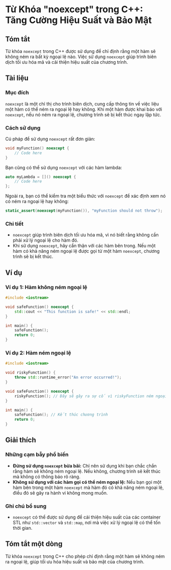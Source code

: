 <!--
Meta Description: # Từ Khóa "noexcept" trong C++: Tăng Cường Hiệu Suất và Bảo Mật ## Tóm tắt Từ khóa `noexcept` trong C++ được sử dụng để chỉ định rằng một hàm sẽ không...
Meta Keywords: noexcept, hàm, ngoại, ném, một
-->

# Từ Khóa "noexcept" trong C++: Tăng Cường Hiệu Suất và Bảo Mật

## Tóm tắt
Từ khóa `noexcept` trong C++ được sử dụng để chỉ định rằng một hàm sẽ không ném ra bất kỳ ngoại lệ nào. Việc sử dụng `noexcept` giúp trình biên dịch tối ưu hóa mã và cải thiện hiệu suất của chương trình.

## Tài liệu
### Mục đích
`noexcept` là một chỉ thị cho trình biên dịch, cung cấp thông tin về việc liệu một hàm có thể ném ra ngoại lệ hay không. Khi một hàm được khai báo với `noexcept`, nếu nó ném ra ngoại lệ, chương trình sẽ bị kết thúc ngay lập tức.

### Cách sử dụng
Cú pháp để sử dụng `noexcept` rất đơn giản:

```cpp
void myFunction() noexcept {
    // Code here
}
```

Bạn cũng có thể sử dụng `noexcept` với các hàm lambda:

```cpp
auto myLambda = []() noexcept {
    // Code here
};
```

Ngoài ra, bạn có thể kiểm tra một biểu thức với `noexcept` để xác định xem nó có ném ra ngoại lệ hay không:

```cpp
static_assert(noexcept(myFunction()), "myFunction should not throw");
```

### Chi tiết
- `noexcept` giúp trình biên dịch tối ưu hóa mã, vì nó biết rằng không cần phải xử lý ngoại lệ cho hàm đó.
- Khi sử dụng `noexcept`, hãy cẩn thận với các hàm bên trong. Nếu một hàm có khả năng ném ngoại lệ được gọi từ một hàm `noexcept`, chương trình sẽ bị kết thúc.

## Ví dụ
### Ví dụ 1: Hàm không ném ngoại lệ
```cpp
#include <iostream>

void safeFunction() noexcept {
    std::cout << "This function is safe!" << std::endl;
}

int main() {
    safeFunction();
    return 0;
}
```

### Ví dụ 2: Hàm ném ngoại lệ
```cpp
#include <iostream>

void riskyFunction() {
    throw std::runtime_error("An error occurred!");
}

void safeFunction() noexcept {
    riskyFunction(); // Đây sẽ gây ra sự cố vì riskyFunction ném ngoại lệ
}

int main() {
    safeFunction(); // Kết thúc chương trình
    return 0;
}
```

## Giải thích
### Những cạm bẫy phổ biến
- **Đừng sử dụng `noexcept` bừa bãi:** Chỉ nên sử dụng khi bạn chắc chắn rằng hàm sẽ không ném ngoại lệ. Nếu không, chương trình sẽ kết thúc mà không có thông báo rõ ràng.
- **Không sử dụng với các hàm gọi có thể ném ngoại lệ:** Nếu bạn gọi một hàm bên trong một hàm `noexcept` mà hàm đó có khả năng ném ngoại lệ, điều đó sẽ gây ra hành vi không mong muốn.

### Ghi chú bổ sung
- `noexcept` có thể được sử dụng để cải thiện hiệu suất của các container STL như `std::vector` và `std::map`, nơi mà việc xử lý ngoại lệ có thể tốn thời gian.

## Tóm tắt một dòng
Từ khóa `noexcept` trong C++ cho phép chỉ định rằng một hàm sẽ không ném ra ngoại lệ, giúp tối ưu hóa hiệu suất và bảo mật của chương trình.